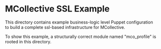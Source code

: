 # MCollective SSL Example #

This directory contains example business-logic level Puppet configuration to
build a complete ssl-based infrastructure for MCollective.

To show this example, a structurally correct module named "mco_profile" is
rooted in this directory.
